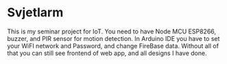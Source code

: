 # Svjetlarm
This is my seminar project for IoT.
You need to have Node MCU ESP8266, buzzer, and PIR sensor for motion detection.
In Arduino IDE you have to set your WiFI network and Password, and change FireBase data.
Without all of that you can still see frontend of web app, and all designs I have done.
